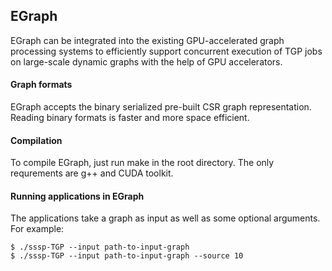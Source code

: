 ## EGraph

EGraph can be integrated into the existing GPU-accelerated graph processing systems to efficiently support concurrent execution of TGP jobs on large-scale dynamic graphs with the help of GPU accelerators.

#### Graph formats

EGraph accepts the binary serialized pre-built CSR graph representation. Reading binary formats is faster and more space efficient.

#### Compilation

To compile EGraph, just run make in the root directory. The only requrements are g++ and CUDA toolkit.

#### Running applications in EGraph

The applications take a graph as input as well as some optional arguments. For example:

```
$ ./sssp-TGP --input path-to-input-graph
$ ./sssp-TGP --input path-to-input-graph --source 10
```